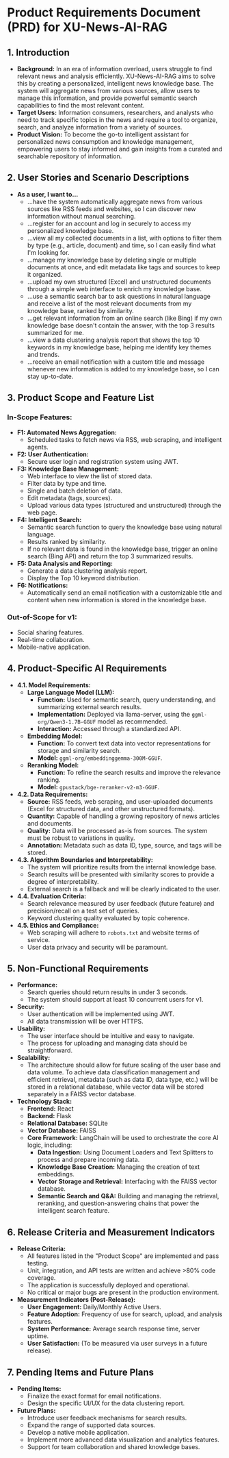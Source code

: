 # Product Requirements Document (PRD) for XU-News-AI-RAG

## 1. Introduction

*   **Background:** In an era of information overload, users struggle to find relevant news and analysis efficiently. XU-News-AI-RAG aims to solve this by creating a personalized, intelligent news knowledge base. The system will aggregate news from various sources, allow users to manage this information, and provide powerful semantic search capabilities to find the most relevant content.
*   **Target Users:** Information consumers, researchers, and analysts who need to track specific topics in the news and require a tool to organize, search, and analyze information from a variety of sources.
*   **Product Vision:** To become the go-to intelligent assistant for personalized news consumption and knowledge management, empowering users to stay informed and gain insights from a curated and searchable repository of information.

## 2. User Stories and Scenario Descriptions

*   **As a user, I want to...**
    *   ...have the system automatically aggregate news from various sources like RSS feeds and websites, so I can discover new information without manual searching.
    *   ...register for an account and log in securely to access my personalized knowledge base.
    *   ...view all my collected documents in a list, with options to filter them by type (e.g., article, document) and time, so I can easily find what I'm looking for.
    *   ...manage my knowledge base by deleting single or multiple documents at once, and edit metadata like tags and sources to keep it organized.
    *   ...upload my own structured (Excel) and unstructured documents through a simple web interface to enrich my knowledge base.
    *   ...use a semantic search bar to ask questions in natural language and receive a list of the most relevant documents from my knowledge base, ranked by similarity.
    *   ...get relevant information from an online search (like Bing) if my own knowledge base doesn't contain the answer, with the top 3 results summarized for me.
    *   ...view a data clustering analysis report that shows the top 10 keywords in my knowledge base, helping me identify key themes and trends.
    *   ...receive an email notification with a custom title and message whenever new information is added to my knowledge base, so I can stay up-to-date.

## 3. Product Scope and Feature List

### In-Scope Features:

*   **F1: Automated News Aggregation:**
    *   Scheduled tasks to fetch news via RSS, web scraping, and intelligent agents.
*   **F2: User Authentication:**
    *   Secure user login and registration system using JWT.
*   **F3: Knowledge Base Management:**
    *   Web interface to view the list of stored data.
    *   Filter data by type and time.
    *   Single and batch deletion of data.
    *   Edit metadata (tags, sources).
    *   Upload various data types (structured and unstructured) through the web page.
*   **F4: Intelligent Search:**
    *   Semantic search function to query the knowledge base using natural language.
    *   Results ranked by similarity.
    *   If no relevant data is found in the knowledge base, trigger an online search (Bing API) and return the top 3 summarized results.
*   **F5: Data Analysis and Reporting:**
    *   Generate a data clustering analysis report.
    *   Display the Top 10 keyword distribution.
*   **F6: Notifications:**
    *   Automatically send an email notification with a customizable title and content when new information is stored in the knowledge base.

### Out-of-Scope for v1:

*   Social sharing features.
*   Real-time collaboration.
*   Mobile-native application.

## 4. Product-Specific AI Requirements

*   **4.1. Model Requirements:**
    *   **Large Language Model (LLM):**
        *   **Function:** Used for semantic search, query understanding, and summarizing external search results.
        *   **Implementation:** Deployed via llama-server, using the `ggml-org/Qwen3-1.7B-GGUF` model as recommended.
        *   **Interaction:** Accessed through a standardized API.
    *   **Embedding Model:**
        *   **Function:** To convert text data into vector representations for storage and similarity search.
        *   **Model:** `ggml-org/embeddinggemma-300M-GGUF`.
    *   **Reranking Model:**
        *   **Function:** To refine the search results and improve the relevance ranking.
        *   **Model:** `gpustack/bge-reranker-v2-m3-GGUF`.
*   **4.2. Data Requirements:**
    *   **Source:** RSS feeds, web scraping, and user-uploaded documents (Excel for structured data, and other unstructured formats).
    *   **Quantity:** Capable of handling a growing repository of news articles and documents.
    *   **Quality:** Data will be processed as-is from sources. The system must be robust to variations in quality.
    *   **Annotation:** Metadata such as data ID, type, source, and tags will be stored.
*   **4.3. Algorithm Boundaries and Interpretability:**
    *   The system will prioritize results from the internal knowledge base.
    *   Search results will be presented with similarity scores to provide a degree of interpretability.
    *   External search is a fallback and will be clearly indicated to the user.
*   **4.4. Evaluation Criteria:**
    *   Search relevance measured by user feedback (future feature) and precision/recall on a test set of queries.
    *   Keyword clustering quality evaluated by topic coherence.
*   **4.5. Ethics and Compliance:**
    *   Web scraping will adhere to `robots.txt` and website terms of service.
    *   User data privacy and security will be paramount.

## 5. Non-Functional Requirements

*   **Performance:**
    *   Search queries should return results in under 3 seconds.
    *   The system should support at least 10 concurrent users for v1.
*   **Security:**
    *   User authentication will be implemented using JWT.
    *   All data transmission will be over HTTPS.
*   **Usability:**
    *   The user interface should be intuitive and easy to navigate.
    *   The process for uploading and managing data should be straightforward.
*   **Scalability:**
    *   The architecture should allow for future scaling of the user base and data volume. To achieve data classification management and efficient retrieval, metadata (such as data ID, data type, etc.) will be stored in a relational database, while vector data will be stored separately in a FAISS vector database.
*   **Technology Stack:**
    *   **Frontend:** React
    *   **Backend:** Flask
    *   **Relational Database:** SQLite
    *   **Vector Database:** FAISS
    *   **Core Framework:** LangChain will be used to orchestrate the core AI logic, including:
        *   **Data Ingestion:** Using Document Loaders and Text Splitters to process and prepare incoming data.
        *   **Knowledge Base Creation:** Managing the creation of text embeddings.
        *   **Vector Storage and Retrieval:** Interfacing with the FAISS vector database.
        *   **Semantic Search and Q&A:** Building and managing the retrieval, reranking, and question-answering chains that power the intelligent search feature.

## 6. Release Criteria and Measurement Indicators

*   **Release Criteria:**
    *   All features listed in the "Product Scope" are implemented and pass testing.
    *   Unit, integration, and API tests are written and achieve >80% code coverage.
    *   The application is successfully deployed and operational.
    *   No critical or major bugs are present in the production environment.
*   **Measurement Indicators (Post-Release):**
    *   **User Engagement:** Daily/Monthly Active Users.
    *   **Feature Adoption:** Frequency of use for search, upload, and analysis features.
    *   **System Performance:** Average search response time, server uptime.
    *   **User Satisfaction:** (To be measured via user surveys in a future release).

## 7. Pending Items and Future Plans

*   **Pending Items:**
    *   Finalize the exact format for email notifications.
    *   Design the specific UI/UX for the data clustering report.
*   **Future Plans:**
    *   Introduce user feedback mechanisms for search results.
    *   Expand the range of supported data sources.
    *   Develop a native mobile application.
    *   Implement more advanced data visualization and analytics features.
    *   Support for team collaboration and shared knowledge bases.
